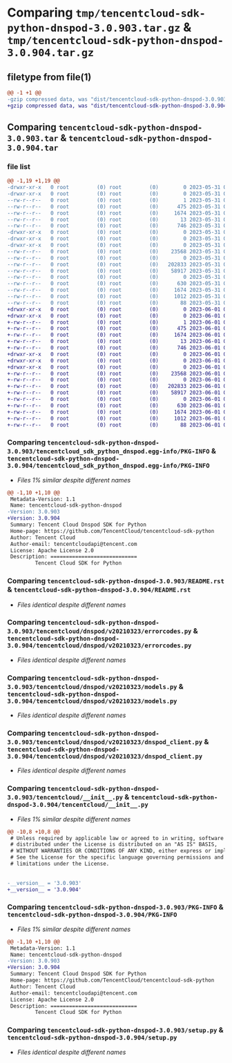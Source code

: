 # Comparing `tmp/tencentcloud-sdk-python-dnspod-3.0.903.tar.gz` & `tmp/tencentcloud-sdk-python-dnspod-3.0.904.tar.gz`

## filetype from file(1)

```diff
@@ -1 +1 @@
-gzip compressed data, was "dist/tencentcloud-sdk-python-dnspod-3.0.903.tar", last modified: Wed May 31 02:09:59 2023, max compression
+gzip compressed data, was "dist/tencentcloud-sdk-python-dnspod-3.0.904.tar", last modified: Thu Jun  1 02:33:08 2023, max compression
```

## Comparing `tencentcloud-sdk-python-dnspod-3.0.903.tar` & `tencentcloud-sdk-python-dnspod-3.0.904.tar`

### file list

```diff
@@ -1,19 +1,19 @@
-drwxr-xr-x   0 root         (0) root         (0)        0 2023-05-31 02:09:59.000000 tencentcloud-sdk-python-dnspod-3.0.903/
-drwxr-xr-x   0 root         (0) root         (0)        0 2023-05-31 02:09:59.000000 tencentcloud-sdk-python-dnspod-3.0.903/tencentcloud_sdk_python_dnspod.egg-info/
--rw-r--r--   0 root         (0) root         (0)        1 2023-05-31 02:09:59.000000 tencentcloud-sdk-python-dnspod-3.0.903/tencentcloud_sdk_python_dnspod.egg-info/dependency_links.txt
--rw-r--r--   0 root         (0) root         (0)      475 2023-05-31 02:09:59.000000 tencentcloud-sdk-python-dnspod-3.0.903/tencentcloud_sdk_python_dnspod.egg-info/SOURCES.txt
--rw-r--r--   0 root         (0) root         (0)     1674 2023-05-31 02:09:59.000000 tencentcloud-sdk-python-dnspod-3.0.903/tencentcloud_sdk_python_dnspod.egg-info/PKG-INFO
--rw-r--r--   0 root         (0) root         (0)       13 2023-05-31 02:09:59.000000 tencentcloud-sdk-python-dnspod-3.0.903/tencentcloud_sdk_python_dnspod.egg-info/top_level.txt
--rw-r--r--   0 root         (0) root         (0)      746 2023-05-31 02:09:59.000000 tencentcloud-sdk-python-dnspod-3.0.903/README.rst
-drwxr-xr-x   0 root         (0) root         (0)        0 2023-05-31 02:09:59.000000 tencentcloud-sdk-python-dnspod-3.0.903/tencentcloud/
-drwxr-xr-x   0 root         (0) root         (0)        0 2023-05-31 02:09:59.000000 tencentcloud-sdk-python-dnspod-3.0.903/tencentcloud/dnspod/
-drwxr-xr-x   0 root         (0) root         (0)        0 2023-05-31 02:09:59.000000 tencentcloud-sdk-python-dnspod-3.0.903/tencentcloud/dnspod/v20210323/
--rw-r--r--   0 root         (0) root         (0)    23568 2023-05-31 02:09:59.000000 tencentcloud-sdk-python-dnspod-3.0.903/tencentcloud/dnspod/v20210323/errorcodes.py
--rw-r--r--   0 root         (0) root         (0)        0 2023-05-31 02:09:59.000000 tencentcloud-sdk-python-dnspod-3.0.903/tencentcloud/dnspod/v20210323/__init__.py
--rw-r--r--   0 root         (0) root         (0)   202833 2023-05-31 02:09:59.000000 tencentcloud-sdk-python-dnspod-3.0.903/tencentcloud/dnspod/v20210323/models.py
--rw-r--r--   0 root         (0) root         (0)    58917 2023-05-31 02:09:59.000000 tencentcloud-sdk-python-dnspod-3.0.903/tencentcloud/dnspod/v20210323/dnspod_client.py
--rw-r--r--   0 root         (0) root         (0)        0 2023-05-31 02:09:59.000000 tencentcloud-sdk-python-dnspod-3.0.903/tencentcloud/dnspod/__init__.py
--rw-r--r--   0 root         (0) root         (0)      630 2023-05-31 02:09:59.000000 tencentcloud-sdk-python-dnspod-3.0.903/tencentcloud/__init__.py
--rw-r--r--   0 root         (0) root         (0)     1674 2023-05-31 02:09:59.000000 tencentcloud-sdk-python-dnspod-3.0.903/PKG-INFO
--rw-r--r--   0 root         (0) root         (0)     1012 2023-05-31 02:09:59.000000 tencentcloud-sdk-python-dnspod-3.0.903/setup.py
--rw-r--r--   0 root         (0) root         (0)       88 2023-05-31 02:09:59.000000 tencentcloud-sdk-python-dnspod-3.0.903/setup.cfg
+drwxr-xr-x   0 root         (0) root         (0)        0 2023-06-01 02:33:08.000000 tencentcloud-sdk-python-dnspod-3.0.904/
+drwxr-xr-x   0 root         (0) root         (0)        0 2023-06-01 02:33:08.000000 tencentcloud-sdk-python-dnspod-3.0.904/tencentcloud_sdk_python_dnspod.egg-info/
+-rw-r--r--   0 root         (0) root         (0)        1 2023-06-01 02:33:08.000000 tencentcloud-sdk-python-dnspod-3.0.904/tencentcloud_sdk_python_dnspod.egg-info/dependency_links.txt
+-rw-r--r--   0 root         (0) root         (0)      475 2023-06-01 02:33:08.000000 tencentcloud-sdk-python-dnspod-3.0.904/tencentcloud_sdk_python_dnspod.egg-info/SOURCES.txt
+-rw-r--r--   0 root         (0) root         (0)     1674 2023-06-01 02:33:08.000000 tencentcloud-sdk-python-dnspod-3.0.904/tencentcloud_sdk_python_dnspod.egg-info/PKG-INFO
+-rw-r--r--   0 root         (0) root         (0)       13 2023-06-01 02:33:08.000000 tencentcloud-sdk-python-dnspod-3.0.904/tencentcloud_sdk_python_dnspod.egg-info/top_level.txt
+-rw-r--r--   0 root         (0) root         (0)      746 2023-06-01 02:33:08.000000 tencentcloud-sdk-python-dnspod-3.0.904/README.rst
+drwxr-xr-x   0 root         (0) root         (0)        0 2023-06-01 02:33:08.000000 tencentcloud-sdk-python-dnspod-3.0.904/tencentcloud/
+drwxr-xr-x   0 root         (0) root         (0)        0 2023-06-01 02:33:08.000000 tencentcloud-sdk-python-dnspod-3.0.904/tencentcloud/dnspod/
+drwxr-xr-x   0 root         (0) root         (0)        0 2023-06-01 02:33:08.000000 tencentcloud-sdk-python-dnspod-3.0.904/tencentcloud/dnspod/v20210323/
+-rw-r--r--   0 root         (0) root         (0)    23568 2023-06-01 02:33:08.000000 tencentcloud-sdk-python-dnspod-3.0.904/tencentcloud/dnspod/v20210323/errorcodes.py
+-rw-r--r--   0 root         (0) root         (0)        0 2023-06-01 02:33:08.000000 tencentcloud-sdk-python-dnspod-3.0.904/tencentcloud/dnspod/v20210323/__init__.py
+-rw-r--r--   0 root         (0) root         (0)   202833 2023-06-01 02:33:08.000000 tencentcloud-sdk-python-dnspod-3.0.904/tencentcloud/dnspod/v20210323/models.py
+-rw-r--r--   0 root         (0) root         (0)    58917 2023-06-01 02:33:08.000000 tencentcloud-sdk-python-dnspod-3.0.904/tencentcloud/dnspod/v20210323/dnspod_client.py
+-rw-r--r--   0 root         (0) root         (0)        0 2023-06-01 02:33:08.000000 tencentcloud-sdk-python-dnspod-3.0.904/tencentcloud/dnspod/__init__.py
+-rw-r--r--   0 root         (0) root         (0)      630 2023-06-01 02:33:08.000000 tencentcloud-sdk-python-dnspod-3.0.904/tencentcloud/__init__.py
+-rw-r--r--   0 root         (0) root         (0)     1674 2023-06-01 02:33:08.000000 tencentcloud-sdk-python-dnspod-3.0.904/PKG-INFO
+-rw-r--r--   0 root         (0) root         (0)     1012 2023-06-01 02:33:08.000000 tencentcloud-sdk-python-dnspod-3.0.904/setup.py
+-rw-r--r--   0 root         (0) root         (0)       88 2023-06-01 02:33:08.000000 tencentcloud-sdk-python-dnspod-3.0.904/setup.cfg
```

### Comparing `tencentcloud-sdk-python-dnspod-3.0.903/tencentcloud_sdk_python_dnspod.egg-info/PKG-INFO` & `tencentcloud-sdk-python-dnspod-3.0.904/tencentcloud_sdk_python_dnspod.egg-info/PKG-INFO`

 * *Files 1% similar despite different names*

```diff
@@ -1,10 +1,10 @@
 Metadata-Version: 1.1
 Name: tencentcloud-sdk-python-dnspod
-Version: 3.0.903
+Version: 3.0.904
 Summary: Tencent Cloud Dnspod SDK for Python
 Home-page: https://github.com/TencentCloud/tencentcloud-sdk-python
 Author: Tencent Cloud
 Author-email: tencentcloudapi@tencent.com
 License: Apache License 2.0
 Description: ============================
         Tencent Cloud SDK for Python
```

### Comparing `tencentcloud-sdk-python-dnspod-3.0.903/README.rst` & `tencentcloud-sdk-python-dnspod-3.0.904/README.rst`

 * *Files identical despite different names*

### Comparing `tencentcloud-sdk-python-dnspod-3.0.903/tencentcloud/dnspod/v20210323/errorcodes.py` & `tencentcloud-sdk-python-dnspod-3.0.904/tencentcloud/dnspod/v20210323/errorcodes.py`

 * *Files identical despite different names*

### Comparing `tencentcloud-sdk-python-dnspod-3.0.903/tencentcloud/dnspod/v20210323/models.py` & `tencentcloud-sdk-python-dnspod-3.0.904/tencentcloud/dnspod/v20210323/models.py`

 * *Files identical despite different names*

### Comparing `tencentcloud-sdk-python-dnspod-3.0.903/tencentcloud/dnspod/v20210323/dnspod_client.py` & `tencentcloud-sdk-python-dnspod-3.0.904/tencentcloud/dnspod/v20210323/dnspod_client.py`

 * *Files identical despite different names*

### Comparing `tencentcloud-sdk-python-dnspod-3.0.903/tencentcloud/__init__.py` & `tencentcloud-sdk-python-dnspod-3.0.904/tencentcloud/__init__.py`

 * *Files 1% similar despite different names*

```diff
@@ -10,8 +10,8 @@
 # Unless required by applicable law or agreed to in writing, software
 # distributed under the License is distributed on an "AS IS" BASIS,
 # WITHOUT WARRANTIES OR CONDITIONS OF ANY KIND, either express or implied.
 # See the License for the specific language governing permissions and
 # limitations under the License.
 
 
-__version__ = '3.0.903'
+__version__ = '3.0.904'
```

### Comparing `tencentcloud-sdk-python-dnspod-3.0.903/PKG-INFO` & `tencentcloud-sdk-python-dnspod-3.0.904/PKG-INFO`

 * *Files 1% similar despite different names*

```diff
@@ -1,10 +1,10 @@
 Metadata-Version: 1.1
 Name: tencentcloud-sdk-python-dnspod
-Version: 3.0.903
+Version: 3.0.904
 Summary: Tencent Cloud Dnspod SDK for Python
 Home-page: https://github.com/TencentCloud/tencentcloud-sdk-python
 Author: Tencent Cloud
 Author-email: tencentcloudapi@tencent.com
 License: Apache License 2.0
 Description: ============================
         Tencent Cloud SDK for Python
```

### Comparing `tencentcloud-sdk-python-dnspod-3.0.903/setup.py` & `tencentcloud-sdk-python-dnspod-3.0.904/setup.py`

 * *Files identical despite different names*

